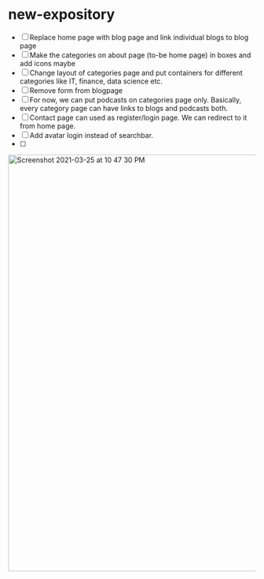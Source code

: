 # new-expository

- [ ] Replace home page with blog page and link individual blogs to blog page
- [ ] Make the categories on about page (to-be home page) in boxes and add icons maybe
- [ ] Change layout of categories page and put containers for different categories like IT, finance, data science etc.
- [ ] Remove form from blogpage
- [ ] For now, we can put podcasts on categories page only. Basically, every category page can have links to blogs and podcasts both.
- [ ] Contact page can used as register/login page. We can redirect to it from home page.
- [ ] Add avatar login instead of searchbar.
- [ ] 
<img width="846" alt="Screenshot 2021-03-25 at 10 47 30 PM" src="https://user-images.githubusercontent.com/65967490/112515442-4707e580-8dbc-11eb-9be7-fa9136e48c6a.png">
